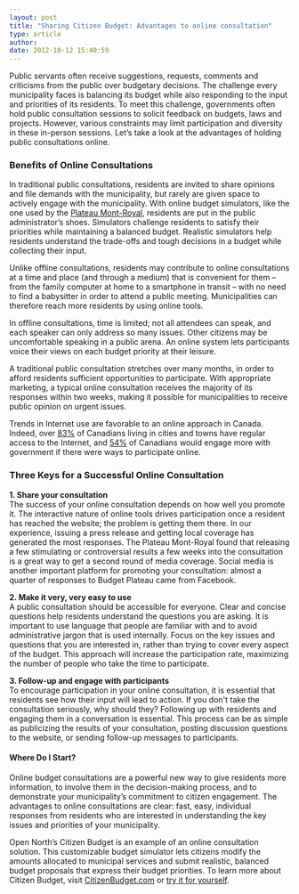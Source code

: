```yaml
---
layout: post
title: "Sharing Citizen Budget: Advantages to online consultation"
type: article
author: 
date: 2012-10-12 15:40:59
---
```

Public servants often receive suggestions, requests, comments and criticisms from the public over budgetary decisions. The challenge every municipality faces is balancing its budget while also responding to the input and priorities of its residents. To meet this challenge, governments often hold public consultation sessions to solicit feedback on budgets, laws and projects. However, various constraints may limit participation and diversity in these in-person sessions. Let’s take a look at the advantages of holding public consultations online.

### Benefits of Online Consultations
In traditional public consultations, residents are invited to share opinions and file demands with the municipality, but rarely are given space to actively engage with the municipality. With online budget simulators, like the one used by the [Plateau Mont-Royal](http://www.budgetplateau.com), residents are put in the public administrator’s shoes. Simulators challenge residents to satisfy their priorities while maintaining a balanced budget. Realistic simulators help residents understand the trade-offs and tough decisions in a budget while collecting their input. 

Unlike offline consultations, residents may contribute to online consultations at a time and place (and through a medium) that is convenient for them – from the family computer at home to a smartphone in transit – with no need to find a babysitter in order to attend a public meeting. Municipalities can therefore reach more residents by using online tools.

In offline consultations, time is limited; not all attendees can speak, and each speaker can only address so many issues. Other citizens may be uncomfortable speaking in a public arena. An online system lets participants voice their views on each budget priority at their leisure.

A traditional public consultation stretches over many months, in order to afford residents sufficient opportunities to participate. With appropriate marketing, a typical online consultation receives the majority of its responses within two weeks, making it possible for municipalities to receive public opinion on urgent issues.

Trends in Internet use are favorable to an online approach in Canada. Indeed, over [83%](http://www.statcan.gc.ca/daily-quotidien/100510/dq100510a-eng.htm) of Canadians living in cities and towns have regular access to the Internet, and [54%](http://www.newswire.ca/en/story/848851/social-media-key-to-citizen-engagement-54-of-canadians-would-engage-more-with-government-if-there-were-ways-to-participate-online) of Canadians would engage more with government if there were ways to participate online.

### Three Keys for a Successful Online Consultation
**1. Share your consultation**  
The success of your online consultation depends on how well you promote it. The interactive nature of online tools drives participation once a resident has reached the website; the problem is getting them there. In our experience, issuing a press release and getting local coverage has generated the most responses. The Plateau Mont-Royal found that releasing a few stimulating or controversial results a few weeks into the consultation is a great way to get a second round of media coverage. Social media is another important platform for promoting your consultation: almost a quarter of responses to Budget Plateau came from Facebook. 

**2. Make it very, very easy to use**  
A public consultation should be accessible for everyone. Clear and concise questions help residents understand the questions you are asking. It is important to use language that people are familiar with and to avoid administrative jargon that is used internally. Focus on the key issues and questions that you are interested in, rather than trying to cover every aspect of the budget. This approach will increase the participation rate, maximizing the number of people who take the time to participate. 

**3. Follow-up and engage with participants**  
To encourage participation in your online consultation, it is essential that residents see how their input will lead to action. If you don't take the consultation seriously, why should they? Following up with residents and engaging them in a conversation is essential. This process can be as simple as publicizing the results of your consultation, posting discussion questions to the website, or sending follow-up messages to participants.

#### Where Do I Start?
Online budget consultations are a powerful new way to give residents more information, to involve them in the decision-making process, and to demonstrate your municipality’s commitment to citizen engagement. The advantages to online consultations are clear: fast, easy, individual responses from residents who are interested in understanding the key issues and priorities of your municipality. 

Open North’s Citizen Budget is an example of an online consultation solution. This customizable budget simulator lets citizens modify the amounts allocated to municipal services and submit realistic, balanced budget proposals that express their budget priorities. To learn more about Citizen Budget, visit [CitizenBudget.com](www.citizenbudget.com) or [try it for yourself](http://demo.citizenbudget.com). 
